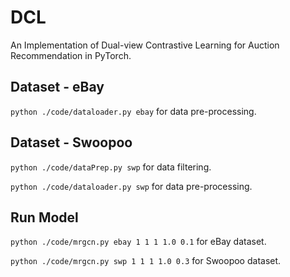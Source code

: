 # DCL

An Implementation of Dual-view Contrastive Learning for Auction Recommendation in PyTorch.


<!-- # Requirements

```
PyTorch 0.4 & Python 3.6
Numpy
TensorboardX
``` -->

## Dataset - eBay

`python ./code/dataloader.py ebay` for data pre-processing.


## Dataset - Swoopoo

`python ./code/dataPrep.py swp` for data filtering.

`python ./code/dataloader.py swp` for data pre-processing.

## Run Model
`python ./code/mrgcn.py ebay 1 1 1 1.0 0.1` for eBay dataset.

`python ./code/mrgcn.py swp 1 1 1 1.0 0.3` for Swoopoo dataset.

<!-- # Dataset

You should execute `python data.py` first to download necessary data and preprocess MovieLens-20M dataset.

[ml-20m.zip Download](https://grouplens.org/datasets/movielens/20m/) -->
